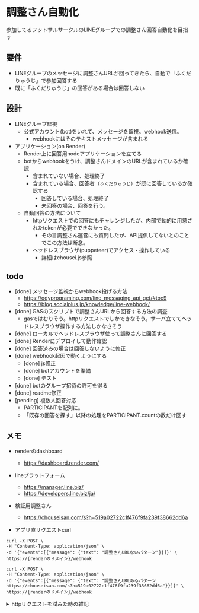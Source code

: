 # 調整さん自動化
参加してるフットサルサークルのLINEグループでの調整さん回答自動化を目指す

## 要件
- LINEグループのメッセージに調整さんURLが回ってきたら、自動で「ふくだりゅうじ」で参加回答する
- 既に「ふくだりゅうじ」の回答がある場合は回答しない

## 設計
- LINEグループ監視
    - 公式アカウント(bot)をいれて、メッセージを監視。webhook送信。
        - webhookにはそのテキストメッセージが含まれる
- アプリケーション(on Render)
    - Render上に回答用nodeアプリケーションを立てる
    - botからwebhookをうけ、調整さんドメインのURLが含まれているか確認
        - 含まれていない場合、処理終了
        - 含まれている場合、回答者（`ふくだりゅうじ`）が既に回答しているか確認する
            - 回答している場合、処理終了
            - 未回答の場合、回答を行う。
    - 自動回答の方法について
        - httpリクエストでの回答にもチャレンジしたが、内部で動的に用意されたtokenが必要でできなかった。
            - その旨調整さん運営にも質問したが、API提供してないとのことでこの方法は断念。
        - ヘッドレスブラウザ(puppeteer)でアクセス・操作している
            - 詳細はchousei.js参照

## todo
- [done] メッセージ監視からwebhook投げる方法
    - https://odyprograming.com/line_messaging_api_get/#toc9
    - https://blog.socialplus.jp/knowledge/line-webhook/
- [done] GASのスクリプトで調整さんURLから回答する方法の調査
    - gasではむりそう。httpリクエストでしかできなそう。サーバ立ててヘッドレスブラウザ操作する方法しかなさそう
- [done] ローカルでヘッドレスブラウザ使って調整さんに回答する
- [done] Renderにデプロイして動作確認
- [done] 回答済みの場合は回答しないように修正
- [done] webhook起因で動くようにする
    - [done] js修正
    - [done] botアカウントを準備
    - [done] テスト 
- [done] botのグループ招待の許可を得る
- [done] readme修正
- [pending] 複数人回答対応
    - PARTICIPANTを配列に。
    - 「既存の回答を探す」以降の処理をPARTICIPANT.countの数だけ回す


## メモ
- renderのdashboard
    - https://dashboard.render.com/
- lineプラットフォーム
    - https://manager.line.biz/
    - https://developers.line.biz/ja/
- 検証用調整さん
    - https://chouseisan.com/s?h=519a02722c1f476f9fa239f38662dd6a

- アプリ直リクエストcurl
```
curl -X POST \
-H "Content-Type: application/json" \
-d '{"events":[{"message": {"text": "調整さんURLないパターン"}}]}' \
https://{renderのドメイン}/webhook

curl -X POST \
-H "Content-Type: application/json" \
-d '{"events":[{"message": {"text": "調整さんURLあるパターン https://chouseisan.com/s?h=519a02722c1f476f9fa239f38662dd6a"}}]}' \
https://{renderのドメイン}/webhook
```

<details>
<summary>httpリクエストを試みた時の雑記</summary>

https://chouseisan.com/s?h=519a02722c1f476f9fa239f38662dd6a&n=ふくだりゅうじ&c=◯

h=XXXXX : 調整さんのイベントURLの最後にあるID
n=名前 : 回答者の名前
c=参加予定 : 「◯」「△」「×」をカンマ区切りで入力します。
<input type="submit" name="add" id="memUpdBtn" value="入力する" style="font-size: 120%;">
\"name\":\"hoge\",\"attend\":\"1,2,3,1\"
1: ◯
2: △
3: ×
\"members\":[
    {\"id\":211435367,\"num\":1,\"name\":\"hoge\",\"attend\":\"1,2,3,1\",\"comment\":null,\"kouho\":[1,2,3,1]},
    {\"id\":211436753,\"num\":2,\"name\":\"hoge2\",\"attend\":\"1,2,3,1\",\"comment\":\"comment\",\"kouho\":[1,2,3,1]},
    {\"id\":211438161,\"num\":3,\"name\":\"ryuji\",\"attend\":\"3,3,3,3\",\"comment\":null,\"kouho\":[3,3,3,3]}
    ]
</details>
